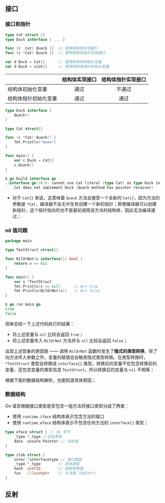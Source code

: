 ## 接口

### 接口和指针

```go
type Cat struct {}
type Duck interface { ... }

func (c  Cat) Quack {}  // 使用结构体实现接口
func (c *Cat) Quack {}  // 使用结构体指针实现接口

var d Duck = Cat{}      // 使用结构体初始化变量
var d Duck = &Cat{}     // 使用结构体指针初始化变量
```

|            | 结构体实现接口 | 结构体指针实现接口 |
| :--------- | :-----: | :-------: |
| 结构体初始化变量   |   通过    |    不通过    |
| 结构体指针初始化变量 |   通过    |    通过     |

```go
type Duck interface {
	Quack()
}

type Cat struct{}

func (c *Cat) Quack() {
	fmt.Println("meow")
}

func main() {
	var c Duck = Cat{}
	c.Quack()
}

$ go build interface.go
./interface.go:20:6: cannot use Cat literal (type Cat) as type Duck in assignment:
	Cat does not implement Duck (Quack method has pointer receiver)
```

- 对于 `Cat{}` 来说，这意味着 `Quack` 方法会接受一个全新的 `Cat{}`，因为方法的参数是 `*Cat`，编译器不会无中生有创建一个新的指针；即使编译器可以创建新指针，这个指针指向的也不是最初调用该方法的结构体，因此无法编译通过；

### nil 值问题

```go
package main

type TestStruct struct{}

func NilOrNot(v interface{}) bool {
	return v == nil
}

func main() {
	var s *TestStruct
	fmt.Println(s == nil)      // #=> true
	fmt.Println(NilOrNot(s))   // #=> false
}

$ go run main.go
true
false
```

简单总结一下上述代码执行的结果：

- 将上述变量与 `nil` 比较会返回 `true`；
- 将上述变量传入 `NilOrNot` 方法并与 `nil` 比较会返回 `false`；

出现上述现象的原因是 —— 调用 `NilOrNot` 函数时发生了**隐式的类型转换**，除了向方法传入参数之外，变量的赋值也会触发隐式类型转换。在类型转换时，`*TestStruct` 类型会转换成 `interface{}` 类型，转换后的变量不仅包含转换前的变量，还包含变量的类型信息 `TestStruct`，所以转换后的变量与 `nil` 不相等；

根据下面的数据结构解析，也能知道具体原因；

### 数据结构

Go 语言根据接口类型是否包含一组方法将接口类型分成了两类：

- 使用 `runtime.iface` 结构体表示包含方法的接口
- 使用 `runtime.eface` 结构体表示不包含任何方法的 `interface{}` 类型；

```go
type eface struct { // 16 字节
	_type *_type //动态类型
	data  unsafe.Pointer // 动态值
}

type itab struct {
    inter *interfacetype // 接口类型
    _type *_type        // 具体类型
    hash  uint32        // 类型哈希值
    fun   [1]uintptr    // 方法表（动态大小）
}
```

## 反射

















